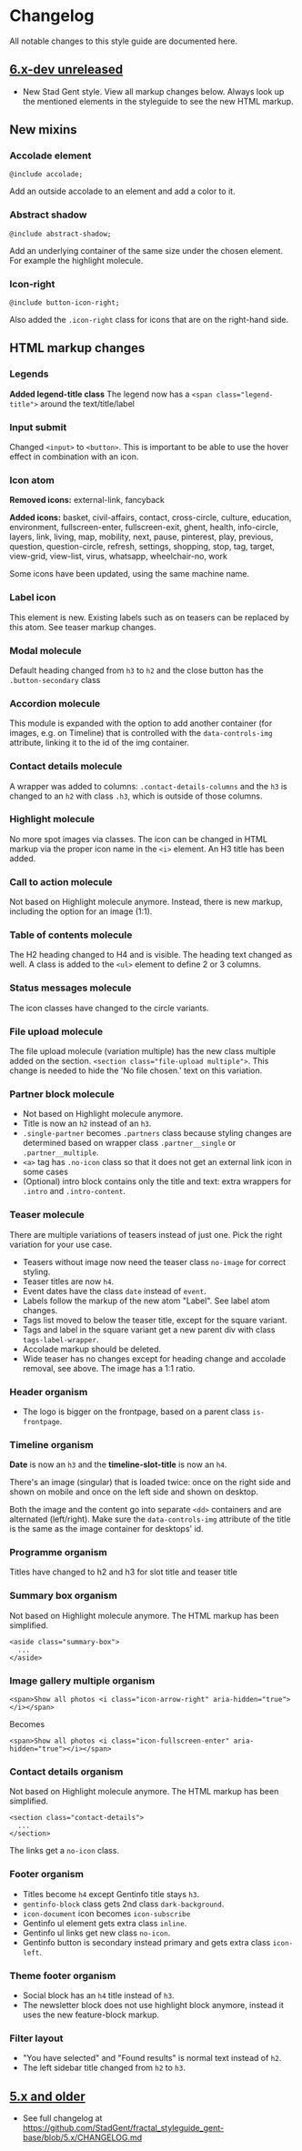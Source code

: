 # Changelog

All notable changes to this style guide are documented here.


## [6.x-dev unreleased]

* New Stad Gent style. View all markup changes below. Always look up
the mentioned elements in the styleguide to see the new HTML markup.

## New mixins

### Accolade element
`@include accolade;`

Add an outside accolade to an element and add a color to it.

### Abstract shadow
`@include abstract-shadow;`

Add an underlying container of the same size under the chosen element.
For example the highlight molecule.

### Icon-right
`@include button-icon-right;`

Also added the `.icon-right` class for icons that are on the right-hand side.

## HTML markup changes
### Legends
**Added legend-title class**
The legend now has a `<span class="legend-title">` around the text/title/label

### Input submit
Changed `<input>` to `<button>`. This is important to be able to use the hover effect in combination with an icon.

### Icon atom
**Removed icons:** external-link, fancyback

**Added icons:** basket, civil-affairs, contact, cross-circle, culture, education,
environment, fullscreen-enter, fullscreen-exit, ghent, health, info-circle,
layers, link, living, map, mobility, next, pause, pinterest, play, previous,
question, question-circle, refresh, settings, shopping, stop, tag, target,
view-grid, view-list, virus, whatsapp, wheelchair-no, work

Some icons have been updated, using the same machine name.

### Label icon
This element is new. Existing labels such as on teasers can be replaced by this
atom. See teaser markup changes.

### Modal molecule
Default heading changed from `h3` to `h2` and the close button has the `.button-secondary` class

### Accordion molecule
This module is expanded with the option to add another container (for images, e.g. on Timeline) that is controlled with the `data-controls-img` attribute, linking it to the id of the img container.

### Contact details molecule
A wrapper was added to columns: `.contact-details-columns` and the `h3` is changed to an `h2` with class `.h3`, which is outside of those columns.

### Highlight molecule
No more spot images via classes. The icon can be changed in HTML markup via
the proper icon name in the `<i>` element.
An H3 title has been added.

### Call to action molecule
Not based on Highlight molecule anymore.
Instead, there is new markup, including the option for an image (1:1).

### Table of contents molecule
The H2 heading changed to H4 and is visible. The heading text changed as well.
A class is added to the `<ul>` element to define 2 or 3 columns.

### Status messages molecule
The icon classes have changed to the circle variants.

### File upload molecule
The file upload molecule (variation multiple) has the new class multiple added on the section. 
`<section class="file-upload multiple">`.
This change is needed to hide the 'No file chosen.' text on this variation.

### Partner block molecule
* Not based on Highlight molecule anymore.
* Title is now an `h2` instead of an `h3`.
* `.single-partner` becomes `.partners` class because styling changes are determined based on wrapper class `.partner__single` or `.partner__multiple`.
* `<a>` tag has `.no-icon` class so that it does not get an external link icon in some cases
* (Optional) intro block contains only the title and text: extra wrappers for `.intro` and `.intro-content`.

### Teaser molecule
There are multiple variations of teasers instead of just one. Pick the right
variation for your use case.
- Teasers without image now need the teaser class `no-image` for correct styling.
- Teaser titles are now `h4`.
- Event dates have the class `date` instead of `event`.
- Labels follow the markup of the new atom "Label". See label atom changes.
- Tags list moved to below the teaser title, except for the square variant.
- Tags and label in the square variant get a new parent div with class `tags-label-wrapper`.
- Accolade markup should be deleted.
- Wide teaser has no changes except for heading change and accolade removal, see above. The image has a 1:1 ratio.

### Header organism
- The logo is bigger on the frontpage, based on a parent class `is-frontpage`.

### Timeline organism
**Date** is now an `h3` and the **timeline-slot-title** is now an `h4`.

There's an image (singular) that is loaded twice: once on the right side and shown on mobile and once on the left side and shown on desktop.

Both the image and the content go into separate `<dd>` containers and are alternated (left/right). Make sure the `data-controls-img` attribute of the title is the same as the image container for desktops' id.

### Programme organism
Titles have changed to h2 and h3 for slot title and teaser title

### Summary box organism
Not based on Highlight molecule anymore.
The HTML markup has been simplified.
```
<aside class="summary-box">
  ...
</aside>
```

### Image gallery multiple organism
```
<span>Show all photos <i class="icon-arrow-right" aria-hidden="true"></i></span>
```
Becomes
```
<span>Show all photos <i class="icon-fullscreen-enter" aria-hidden="true"></i></span>
```


### Contact details organism
Not based on Highlight molecule anymore.
The HTML markup has been simplified.
```
<section class="contact-details">
  ...
</section>
```
The links get a `no-icon` class.


### Footer organism
* Titles become `h4` except Gentinfo title stays `h3`.
* `gentinfo-block` class gets 2nd class `dark-background`.
* `icon-document` icon becomes `icon-subscribe`
* Gentinfo ul element gets extra class `inline`.
* Gentinfo ul links get new class `no-icon`.
* Gentinfo button is secondary instead primary and gets extra class `icon-left`.

### Theme footer organism
* Social block has an `h4` title instead of `h3`.
* The newsletter block does not use highlight block anymore, instead it uses the
  new feature-block markup.


### Filter layout
* "You have selected" and "Found results" is normal text instead of `h2`.
* The left sidebar title changed from `h2` to `h3`.

## [5.x and older]

* See full changelog at
  https://github.com/StadGent/fractal_styleguide_gent-base/blob/5.x/CHANGELOG.md


[6.x-dev unreleased]: https://github.com/StadGent/fractal_styleguide_gent-base/compare/6.x...6.x-dev
[5.x and older]: https://github.com/StadGent/fractal_styleguide_gent-base/compare/5.x...6.x

